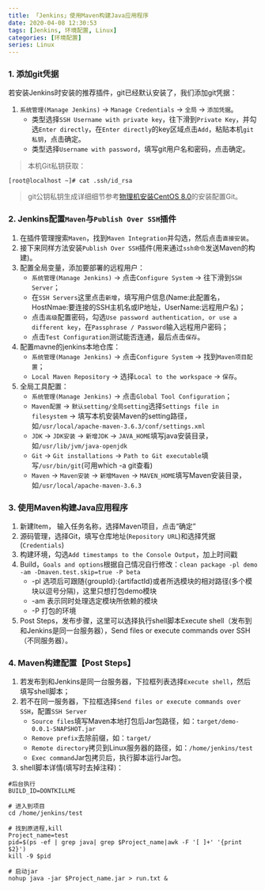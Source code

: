 ```yaml
---
title: 「Jenkins」使用Maven构建Java应用程序
date: 2020-04-08 12:30:53
tags: [Jenkins, 环境配置, Linux]
categories: [环境配置]
series: Linux
---
```


### 1. 添加git凭据
若安装Jenkins时安装的推荐插件，git已经默认安装了，我们添加git凭据：
1. `系统管理(Manage Jenkins)` -> `Manage Credentials` -> `全局` -> `添加凭据`。
    * 类型选择`SSH Username with private key`，往下滑到`Private Key`，并勾选`Enter directly`，在`Enter directly`的key区域点击`Add`，粘贴本机`git私钥`，点击确定。
    * 类型选择`Username with password`，填写git用户名和密码，点击确定。


> 本机Git私钥获取：
``` shell
[root@localhost ~]# cat .ssh/id_rsa
```

> git公钥私钥生成详细细节参考[物理机安装CentOS 8.0](https://my.oschina.net/chaoo/blog/4709339)的安装配置Git。

### 2. Jenkins配置`Maven`与`Publish Over SSH`插件
1. 在插件管理搜索`Maven`，找到`Maven Integration`并勾选，然后点击`直接安装`。
2. 接下来同样方法安装`Publish Over SSH`插件(用来通过`ssh命令`发送Maven的构建)。
3. 配置全局变量，添加要部署的远程用户：
    * `系统管理(Manage Jenkins)` -> 点击`Configure System` -> 往下滑到`SSH Server`；
    * 在`SSH Servers`这里点击`新增`，填写用户信息(Name:此配置名，HostNmae:要连接的SSH主机名或IP地址，UserName:远程用户名)；
    * 点击`高级`配置密码，勾选`Use password authentication, or use a different key`，在`Passphrase / Password`输入远程用户密码；
    * 点击`Test Configuration`测试能否连通，最后点击`保存`。
4. 配置mavne的jenkins本地仓库：
    * `系统管理(Manage Jenkins)` -> 点击`Configure System` -> 找到`Maven项目配置`；
    * `Local Maven Repository` -> 选择`Local to the workspace` -> `保存`。
5. 全局工具配置：
    * `系统管理(Manage Jenkins)` -> 点击`Global Tool Configuration`；
    * `Maven配置` -> `默认setting/全局setting`选择`Settings file in filesystem` -> 填写本机安装Maven的setting路径，如`/usr/local/apache-maven-3.6.3/conf/settings.xml`
    * `JDK` -> `JDK安装` -> `新增JDK` -> `JAVA_HOME`填写java安装目录，如`/usr/lib/jvm/java-openjdk`
    * `Git` -> `Git installations` -> `Path to Git executable`填写`/usr/bin/git`(可用which -a git查看)
    * `Maven` -> `Maven安装` -> `新增Maven` -> `MAVEN_HOME`填写Maven安装目录，如`/usr/local/apache-maven-3.6.3`


### 3. 使用Maven构建Java应用程序
1. 新建Item， 输入任务名称，选择Maven项目，点击“确定”
2. 源码管理，选择Git，填写仓库地址(`Repository URL`)和选择凭据(`Credentials`)
3. 构建环境，勾选`Add timestamps to the Console Output`，加上时间戳
4. Build，`Goals and options`根据自己情况自行修改：`clean package -pl demo -am -Dmaven.test.skip=true -P beta`
    * -pl 选项后可跟随{groupId}:{artifactId}或者所选模块的相对路径(多个模块以逗号分隔)，这里只想打包demo模块
    * -am 表示同时处理选定模块所依赖的模块
    * -P 打包的环境
5. Post Steps，发布步骤，这里可以选择执行shell脚本Execute shell（发布到和Jenkins是同一台服务器），Send files or execute commands over SSH（不同服务器）。

### 4. Maven构建配置【Post Steps】
1. 若发布到和Jenkins是同一台服务器，下拉框列表选择`Execute shell`，然后填写shell脚本；
2. 若不在同一服务器，下拉框选择`Send files or execute commands over SSH`，配置`SSH Server`
    + `Source files`填写Maven本地打包后Jar包路径，如：`target/demo-0.0.1-SNAPSHOT.jar`
    + `Remove prefix`去除前缀，如：`target/`
    + `Remote directory`拷贝到Linux服务器的路径，如：`/home/jenkins/test`
    + `Exec command`Jar包拷贝后，执行脚本运行Jar包。
3. shell脚本详情(填写时去掉注释)：
``` shell
#后台执行
BUILD_ID=DONTKILLME

# 进入到项目
cd /home/jenkins/test

# 找到原进程,kill
Project_name=test
pid=$(ps -ef | grep java| grep $Project_name|awk -F '[ ]+' '{print $2}')
kill -9 $pid

# 启动jar
nohup java -jar $Project_name.jar > run.txt &
```
